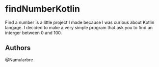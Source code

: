 # findNumberKotlin

Find a number is a little project I made because I was curious about Kotlin langage. I decided to make a very simple program that ask you to find an interger between 0 and 100.

## Authors

@Namularbre
